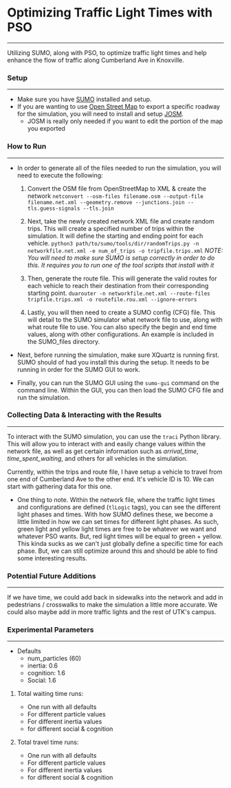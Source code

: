 # Optimizing Traffic Light Times with PSO
---
Utilizing SUMO, along with PSO, to optimize traffic light times and help enhance the flow of traffic along Cumberland Ave in Knoxville.

### Setup
---
- Make sure you have [SUMO](https://sumo.dlr.de/docs/Installing/index.html#macos) installed and setup.
- If you are wanting to use [Open Street Map](https://www.openstreetmap.org/#map=19/35.95678/-83.94020&layers=T) to export a specific roadway for the simulation, you will need to install and setup [JOSM](https://josm.openstreetmap.de).
    - JOSM is really only needed if you want to edit the portion of the map you exported

### How to Run
---
- In order to generate all of the files needed to run the simulation, you will need to execute the following: 

    1. Convert the OSM file from OpenStreetMap to XML & create the network
        `netconvert --osm-files filename.osm --output-file filename.net.xml --geometry.remove --junctions.join --tls.guess-signals --tls.join`

    2. Next, take the newly created network XML file and create random trips. This will create a specified number of trips within the simulation. It will define the starting and ending point for each vehicle.
    `python3 path/to/sumo/tools/dir/randomTrips.py -n networkfile.net.xml -e num_of_trips -o tripfile.trips.xml`
    _NOTE: You will need to make sure SUMO is setup correctly in order to do this. It requires you to run one of the tool scripts that install with it_

    3. Then, generate the route file. This will generate the valid routes for each vehicle to reach their destination from their corresponding starting point.
    `duarouter -n networkfile.net.xml --route-files tripfile.trips.xml -o routefile.rou.xml --ignore-errors`
    
    4. Lastly, you will then need to create a SUMO config (CFG) file. This will detail to the SUMO simulator what network file to use, along with what route file to use. You can also specify the begin and end time values, along with other configurations. An example is included in the SUMO_files directory.
    
- Next, before running the simulation, make sure XQuartz is running first. SUMO should of had you install this during the setup. It needs to be running in order for the SUMO GUI to work. 
- Finally, you can run the SUMO GUI using the `sumo-gui` command on the command line. Within the GUI, you can then load the SUMO CFG file and run the simulation. 

### Collecting Data & Interacting with the Results
---
To interact with the SUMO simulation, you can use the `traci` Python library. This will allow you to interact with and easily change values within the network file, as well as get certain information such as *arrival_time*, *time_spent_waiting*, and others for all vehicles in the simulation.

Currently, within the trips and route file, I have setup a vehicle to travel from one end of Cumberland Ave to the other end. It's vehicle ID is 10. We can start with gathering data for this one.

- One thing to note. Within the network file, where the traffic light times and configurations are defined (`tlLogic` tags), you can see the different light phases and times. With how SUMO defines these, we become a little limited in how we can set times for different light phases. As such, green light and yellow light times are free to be whatever we want and whatever PSO wants. But, red light times will be equal to green + yellow. This kinda sucks as we can't just globally define a specific time for each phase. But, we can still optimize around this and should be able to find some interesting results. 

### Potential Future Additions
---
If we have time, we could add back in sidewalks into the network and add in pedestrians / crosswalks to make the simulation a little more accurate. We could also maybe add in more traffic lights and the rest of UTK's campus.


### Experimental Parameters
---
- Defaults
    - num_particles (60)
    - inertia: 0.6
    - cognition: 1.6
    - Social: 1.6

1. Total waiting time runs: 
    - One run with all defaults
    - For different particle values
    - For different inertia values
    - for different social & cognition 

2. Total travel time runs: 
    - One run with all defaults
    - For different particle values
    - For different inertia values
    - for different social & cognition 
